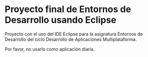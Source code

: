 # Proyecto final de Entornos de Desarrollo usando Eclipse

Proyecto con el uso del IDE Eclipse para la asignatura Entornos de Desarrollo
del ciclo Desarrollo de Aplicaciones Multiplataforma. 

Por favor, no usarlo como aplicación diaria.
